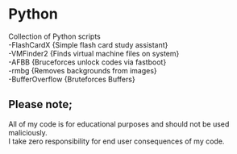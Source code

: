# Python  
Collection of Python scripts  
-FlashCardX {Simple flash card study assistant}  
-VMFinder2 {Finds virtual machine files on system}  
-AFBB {Bruceforces unlock codes via fastboot}  
-rmbg {Removes backgrounds from images}  
-BufferOverflow {Bruteforces Buffers}

## Please note;  
All of my code is for educational purposes and should not be used maliciously.  
I take zero responsibility for end user consequences of my code.  
